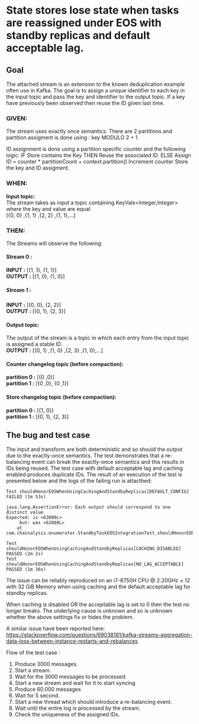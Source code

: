 # State stores lose state when tasks are reassigned under EOS with standby replicas and default acceptable lag.

## Goal 
The attached stream is an extension to the known deduplication example often use in Kafka.
The goal is to assign a unique identifier to each key in the input topic and pass the key and identifier to the output topic.
If a key have previously been observed then reuse the ID given last time.


### GIVEN:
The stream uses exactly once semantics.
There are 2 partitions and partition assigment is done using : key MODULO 2 + 1

ID assignment is done using a partition specific counter and the following logic:
IF
Store contains the Key
THEN
Reuse the associated ID.
ELSE
Assign ID = counter * partitionCount + context.partition()
Increment counter
Store the key and ID assigment.

### WHEN:<br/>
**Input topic:**<br/>
The stream takes as input a topic containing KeyVale<Integer,Integer> where the key and value are equal.<br/>
[{0, 0} ,{1, 1} ,{2, 2} ,{1, 1},...]

### THEN:

The Streams will observe the following:
#### Stream 0 :<br/>
**INPUT   :** [{1, 1}, {1, 1}]<br/>
**OUTPUT  :** [{1, 0}, {1, 0}]

##### Stream 1 :<br/>
**INPUT   :** [{0, 0}, {2, 2}]<br/>
**OUTPUT  :** [{0, 1}, {2, 3}]

#### Output topic:<br/>
The output of the stream is a topic in which each entry from the input topic is assigned a stable ID.<br/>
**OUTPUT :** [{0, 1} ,{1, 0} ,{2, 3} ,{1, 0},...]

#### Counter changelog topic (before compaction):<br/>
**partition 0 :** [{0 ,0}]<br/>
**partition 1 :** [{0 ,0}, {0 ,1}]

#### Store changelog topic (before compaction):<br/>
**partition 0 :** [{1, 0}]<br/>
**partition 1 :** [{0, 1}, {2, 3}]


## The bug and test case
The input and transform are both deterministic and so should the output due to the exactly-once semantics.
The test demonstrates that a re-balancing event can break the exactly-once semantics and this results in IDs being reused.
The test case with default acceptable lag and caching enabled produces duplicate IDs.
The result of an execution of the test is presented below and the logs of the failing run is attacthed:
```
Test shouldHonorEOSWhenUsingCachingAndStandbyReplicas[DEFAULT_CONFIG] FAILED (1m 53s)

java.lang.AssertionError: Each output should correspond to one distinct value
Expected: is <63000L>
     but: was <62888L>
    at com.chainalysis.enumerator.StandbyTaskEOSIntegrationTest.shouldHonorEOSWhenUsingCachingAndStandbyReplicas(StandbyTaskEOSIntegrationTest.java:246)

Test shouldHonorEOSWhenUsingCachingAndStandbyReplicas[CACHING_DISABLED] PASSED (2m 2s)
Test shouldHonorEOSWhenUsingCachingAndStandbyReplicas[NO_LAG_ACCEPTABLE] PASSED (1m 36s)
```

The issue can be reliably reproduced on an i7-8750H CPU @ 2.20GHz × 12 with 32 GiB Memory when using caching and the default acceptable lag for standby replicas.

When caching is disabled OR the acceptable lag is set to 0 then the test no longer breaks.
The underlying cause is unknown and so is unknown whether the above settings fix or hides the problem.

A similar issue have been reported here:
https://stackoverflow.com/questions/69038181/kafka-streams-aggregation-data-loss-between-instance-restarts-and-rebalances

Flow of the test case :
1) Produce 3000 messages.
2) Start a stream.
3) Wait for the 3000 messages to be processed.
4) Start a new stream and wait for it to start syncing
5) Produce 60.000 messages
6) Wait for 5 second.
7) Start a new thread which should introduce a re-balancing event.
8) Wait until the entire log is processed by the stream.
9) Check the uniqueness of the assigned IDs.
